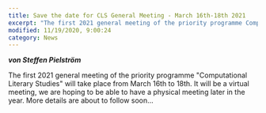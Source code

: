 ```yaml
---
title: Save the date for CLS General Meeting - March 16th-18th 2021
excerpt: "The first 2021 general meeting of the priority programme Computational Literary Studies will take place from..."
modified: 11/19/2020, 9:00:24
category: News
---
```


***von Steffen Pielström***

The first 2021 general meeting of the priority programme "Computational Literary Studies" will take place from March 16th to 18th. It will be a virtual meeting, we are hoping to be able to have a physical meeting later in the year. More details are about to follow soon...
